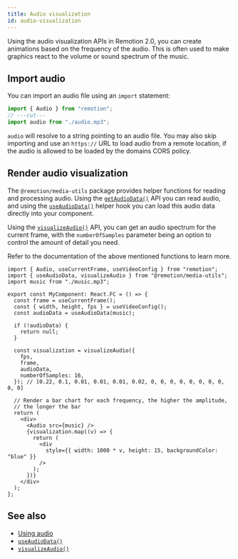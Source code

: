 ```yaml
---
title: Audio visualization
id: audio-visualization
---
```


Using the audio visualization APIs in Remotion 2.0, you can create animations based on the frequency of the audio. This is often used to make graphics react to the volume or sound spectrum of the music.

## Import audio

You can import an audio file using an `import` statement:

```ts
import { Audio } from "remotion";
// ---cut---
import audio from "./audio.mp3";
```

`audio` will resolve to a string pointing to an audio file. You may also skip importing and use an `https://` URL to load audio from a remote location, if the audio is allowed to be loaded by the domains CORS policy.

## Render audio visualization

The `@remotion/media-utils` package provides helper functions for reading and processing audio. Using the [`getAudioData()`](/docs/get-audio-data) API you can read audio, and using the [`useAudioData()`](/docs/use-audio-data) helper hook you can load this audio data directly into your component.

Using the [`visualizeAudio()`](/docs/visualize-audio) API, you can get an audio spectrum for the current frame, with the `numberOfSamples` parameter being an option to control the amount of detail you need.

Refer to the documentation of the above mentioned functions to learn more.

```tsx
import { Audio, useCurrentFrame, useVideoConfig } from "remotion";
import { useAudioData, visualizeAudio } from "@remotion/media-utils";
import music from "./music.mp3";

export const MyComponent: React.FC = () => {
  const frame = useCurrentFrame();
  const { width, height, fps } = useVideoConfig();
  const audioData = useAudioData(music);

  if (!audioData) {
    return null;
  }

  const visualization = visualizeAudio({
    fps,
    frame,
    audioData,
    numberOfSamples: 16,
  }); // [0.22, 0.1, 0.01, 0.01, 0.01, 0.02, 0, 0, 0, 0, 0, 0, 0, 0, 0, 0]

  // Render a bar chart for each frequency, the higher the amplitude,
  // the longer the bar
  return (
    <div>
      <Audio src={music} />
      {visualization.map((v) => {
        return (
          <div
            style={{ width: 1000 * v, height: 15, backgroundColor: "blue" }}
          />
        );
      })}
    </div>
  );
};
```

## See also

- [Using audio](/docs/using-audio)
- [`useAudioData()`](/docs/use-audio-data)
- [`visualizeAudio()`](/docs/visualize-audio)
